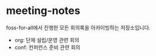 # meeting-notes

foss-for-all에서 진행한 모든 회의록을 아카이빙하는 저장소입니다.

- org: 단체 설립/운영 관련 회의
- conf: 컨퍼런스 준비 관련 회의